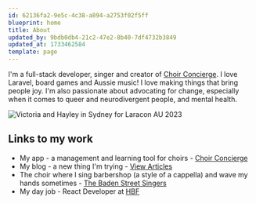 ```yaml
---
id: 62136fa2-9e5c-4c38-a894-a2753f02f5ff
blueprint: home
title: About
updated_by: 9bdb0db4-21c2-47e2-8b40-7df4732b3849
updated_at: 1733462584
template: page
---
```

I'm a full-stack developer, singer and creator of [Choir Concierge](https://www.choirconcierge.com). I love Laravel, board games and Aussie music! I love making things that bring people joy. I'm also passionate about advocating for change, especially when it comes to queer and neurodivergent people, and mental health.

![Victoria and Hayley in Sydney for Laracon AU 2023](/assets/content/2023-11-17_20.12.49.jpg "Victoria and Hayley in Sydney for Laracon AU 2023")

## Links to my work
- My app - a management and learning tool for choirs - [Choir Concierge](https://www.choirconcierge.com)
- My blog - a new thing I'm trying - [View Articles](/articles)
- The choir where I sing barbershop (a style of a cappella) and wave my hands sometimes - [The Baden Street Singers](https://baden.st)
- My day job - React Developer at [HBF](https://hbf.com.au)
